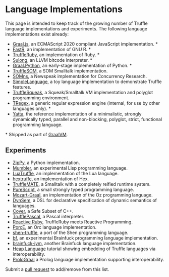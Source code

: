 # Language Implementations

This page is intended to keep track of the growing number of Truffle language implementations and experiments.
The following language implementations exist already:

* [Graal.js](https://github.com/graalvm/graaljs), an ECMAScript 2020 compliant JavaScript implementation. *
* [FastR](https://github.com/graalvm/fastr), an implementation of GNU R. *
* [TruffleRuby](https://github.com/graalvm/truffleruby), an implementation of Ruby. *
* [Sulong](https://github.com/oracle/graal/tree/master/sulong), an LLVM bitcode interpreter. *
* [Graal.Python](https://github.com/graalvm/graalpython), an early-stage implementation of Python. *
* [TruffleSOM](https://github.com/SOM-st/TruffleSOM), a SOM Smalltalk implementation.
* [SOMns](https://github.com/smarr/SOMns), a Newspeak implementation for Concurrency Research.
* [SimpleLanguage](https://github.com/graalvm/simplelanguage), a toy language implementation to demonstrate Truffle features.
* [TruffleSqueak](https://github.com/hpi-swa/trufflesqueak/), a Squeak/Smalltalk VM implementation and polyglot programming environment.
* [TRegex](https://github.com/oracle/graal/tree/master/regex), a generic regular expression engine (internal, for use by other languages only). *
* [Yatta](https://yatta-lang.org/), the reference implementation of a minimalistic, strongly dynamically typed, parallel and non-blocking, polyglot, strict, functional programming language.

\* Shipped as part of [GraalVM](https://www.oracle.com/technetwork/graalvm/downloads/index.html).

## Experiments

* [ZipPy](https://github.com/securesystemslab/zippy), a Python implementation.
* [Mumbler](https://github.com/cesquivias/mumbler), an experimental Lisp programming language.
* [LuaTruffle](https://github.com/lucasallan/LuaTruffle), an implementation of the Lua language.
* [hextruffe](https://bitbucket.org/hexafraction/truffles), an implementation of Hex.
* [TruffleMATE](https://github.com/charig/TruffleMATE), a Smalltalk with a completely reified runtime system.
* [PureScript](https://github.com/slamdata/truffled-purescript), a small strongly typed programming language.
* [Mozart-Graal](https://github.com/eregon/mozart-graal), an implementation of the Oz programming language.
* [DynSem](https://github.com/metaborg/dynsem), a DSL for declarative specification of dynamic semantics of languages.
* [Cover](https://github.com/gerard-/cover), a Safe Subset of C++.
* [TrufflePascal](https://github.com/Aspect26/TrufflePascal/), a Pascal interpreter.
* [Reactive Ruby](https://github.com/guidosalva/ReactiveRubyTruffle), TruffleRuby meets Reactive Programming.
* [PorcE](https://github.com/orc-lang/orc/tree/master/PorcE), an Orc language implementation.
* [shen-truffle](https://github.com/ragnard/shen-truffle), a port of the Shen programming language.
* [bf](https://github.com/chumer/bf/), an experimental Brainfuck programming language implementation.
* [brainfuck-jvm](https://github.com/mthmulders/brainfuck-jvm), another Brainfuck language implementation.
* [Heap Language](https://github.com/jaroslavtulach/heapdump) tutorial showing embedding of Truffle languages via interoperability.
* [ProloGraal](https://gitlab.forge.hefr.ch/tony.licata/prolog-truffle) a Prolog language implementation supporting interoperability.

Submit a [pull request](https://help.github.com/articles/using-pull-requests/) to add/remove from this list.
